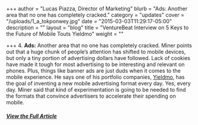 +++
author = "Lucas Piazza, Director of Marketing"
blurb = "Ads: Another area that no one has completely cracked."
category = "updates"
cover = "/uploads/1_a_tokponwey.jpg"
date = "2015-03-03T11:29:17-05:00"
description = ""
layout = "blog"
title = "VentureBeat Interview on 5 Keys to the Future of Mobile Touts Yieldmo"
weight = ""

+++
4\. **Ads:** Another area that no one has completely cracked. Miner points out that a huge chunk of people’s attention has shifted to mobile devices, but only a tiny portion of advertising dollars have followed. Lack of cookies have made it tough for most advertising to be interesting and relevant on phones. Plus, things like banner ads are just duds when it comes to the mobile experience. He says one of his portfolio companies, [Yieldmo](http://oldsite.yieldmo.com/), has the goal of inventing a new mobile advertising format every day. Yes, every day. Miner said that kind of experimentation is going to be needed to find the formats that convince advertisers to accelerate their spending on mobile.

##### [View the Full Article](http://venturebeat.com/2015/03/03/5-keys-to-the-future-of-mobile-according-to-android-co-founder-rich-miner-interview/# "View the Full Article")
